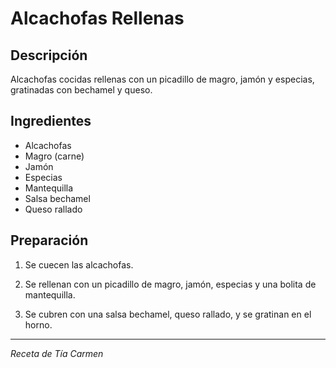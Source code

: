 # Alcachofas Rellenas

## Descripción
Alcachofas cocidas rellenas con un picadillo de magro, jamón y especias, gratinadas con bechamel y queso.

## Ingredientes
- Alcachofas
- Magro (carne)
- Jamón
- Especias
- Mantequilla
- Salsa bechamel
- Queso rallado

## Preparación

1. Se cuecen las alcachofas.

2. Se rellenan con un picadillo de magro, jamón, especias y una bolita de mantequilla.

3. Se cubren con una salsa bechamel, queso rallado, y se gratinan en el horno.

---
*Receta de Tía Carmen*